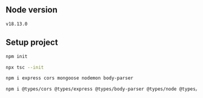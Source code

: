 ## Node version

`v18.13.0`

## Setup project

```sh
npm init

npx tsc --init

npm i express cors mongoose nodemon body-parser

npm i @types/cors @types/express @types/body-parser @types/node @types/mongoose ts-node typescript -D
```
